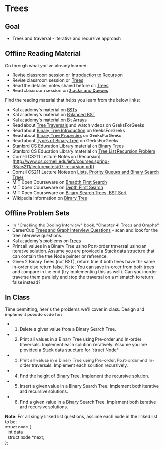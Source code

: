 # Trees
## Goal
+ Trees and traversal - iterative and recursive approach


## Offline Reading Material
Go through what you've already learned:
+ Revise classroom session on [Introduction to Recursion](https://github.com/Ada-Developers-Academy/textbook-curriculum/blob/master/04-cs-fundamentals/classroom/04-Intro-to-Recursion.md)
+ Revise classroom session on [Trees](https://github.com/Ada-Developers-Academy/textbook-curriculum/blob/master/04-cs-fundamentals/classroom/08-Trees.md)
+ Read the detailed notes shared before on [Trees](https://drive.google.com/drive/u/0/folders/0B6DpS0ihYV31alhKR2NKc3BuUGc)
+ Read classroom session on [Stacks and Queues](https://github.com/Ada-Developers-Academy/textbook-curriculum/blob/master/04-cs-fundamentals/classroom/02-ADTs-Stacks-Queues.md)

Find the reading material that helps you learn from the below links:
+ Kal academy's material on [BSTs](https://drive.google.com/open?id=0BxHords9odw3ZXRGUlBZTHEta2M)
+ Kal academy's material on [Balanced BST](https://drive.google.com/open?id=0BxHords9odw3Sk5VZE9heWJjUXM)
+ Kal academy's material on [Bit Arrays](https://drive.google.com/open?id=0BxHords9odw3ZU11dzBtWkxCMjQ)
+ Read about [Tree Traversals](http://www.geeksforgeeks.org/618/) and watch videos on GeeksForGeeks
+ Read about [Binary Tree Introduction](http://quiz.geeksforgeeks.org/binary-tree-set-1-introduction/) on GeeksForGeeks
+ Read about [Binary Tree Properties](http://quiz.geeksforgeeks.org/binary-tree-set-2-properties/) on GeeksForGeeks
+ Read about [Types of Binary Tree](http://quiz.geeksforgeeks.org/binary-tree-set-3-types-of-binary-tree/) on GeeksForGeeks
+ Stanford CS Education Library material on [Binary Trees](http://cslibrary.stanford.edu/110/)
+ Stanford CS Education Library material on [Tree List Recursion Problem](http://cslibrary.stanford.edu/109/)
+ Cornell CS211 Lecture Notes on [Recursion] (http://www.cs.cornell.edu/info/courses/spring-98/cs211/lecturenotes/07-recursion.pdf)
+ Cornell CS211 Lecture Notes on [Lists, Priority Queues and Binary Search Trees](http://www.cs.cornell.edu/info/courses/spring-98/cs211/lecturenotes/06-ListsPQsBSTs.pdf)
+ MIT Open Courseware on [Breadth First Search](https://ocw.mit.edu/courses/electrical-engineering-and-computer-science/6-006-introduction-to-algorithms-fall-2011/lecture-videos/lecture-13-breadth-first-search-bfs/)
+ MIT Open Courseware on [Depth First Search](https://ocw.mit.edu/courses/electrical-engineering-and-computer-science/6-006-introduction-to-algorithms-fall-2011/lecture-videos/lecture-14-depth-first-search-dfs-topological-sort/)
+ MIT Open Courseware on [Binary Search Trees, BST Sort](https://ocw.mit.edu/courses/electrical-engineering-and-computer-science/6-006-introduction-to-algorithms-fall-2011/lecture-videos/lecture-5-binary-search-trees-bst-sort/)
+ Wikipedia information on [Binary Tree](https://en.wikipedia.org/wiki/Binary_tree)

## Offline Problem Sets
+ In "Cracking the Coding Interview" book, "Chapter 4: Trees and Graphs"
+ CareerCup [Trees and Graph Interview Questions](https://www.careercup.com/page?pid=trees-and-graphs-interview-questions) - scan and look for the tree interview questions.
+ Kal academy's problems on [Trees](https://drive.google.com/open?id=0BxHords9odw3b2d1ZTJtVkZZTkk)
+ Print all values in a Binary Tree using Post-order traversal using an iterative solution. Assume you are provided a Stack data structure that can contain the tree Node pointer or reference.
+ Given 2 Binary Trees (not BST), return true if both trees have the same in-order else return false. Note: You can save in-order from both trees and compare in the end (try implementing this as well). Can you inorder traverse them parallely and stop the traversal on a mismatch to return false instead?

## In Class
Time permitting, here's the problems we'll cover in class.
Design and implement pseudo code for:
+ 1. Delete a given value from a Binary Search Tree.
+ 2. Print all values in a Binary Tree using Pre-order and In-order traversals. Implement each solution iteratively. Assume you are provided a Stack data structure for 'struct Node*'
+ 3. Print all values in a Binary Tree using Pre-order, Post-order and In-order traversals. Implement each solution recursively.
+ 4. Find the height of Binary Tree. Implement the recursive solution.
+ 5. Insert a given value in a Binary Search Tree. Implement both iterative and recursive solutions.
+ 6. Find a given value in a Binary Search Tree. Implement both iterative and recursive solutions. </br>

<b>Note</b>: For all singly linked list questions, assume each node in the linked list to be: </br>
struct node { </br>
  &nbsp; int data; </br>
  &nbsp; struct node *next; </br>
}; </br>
